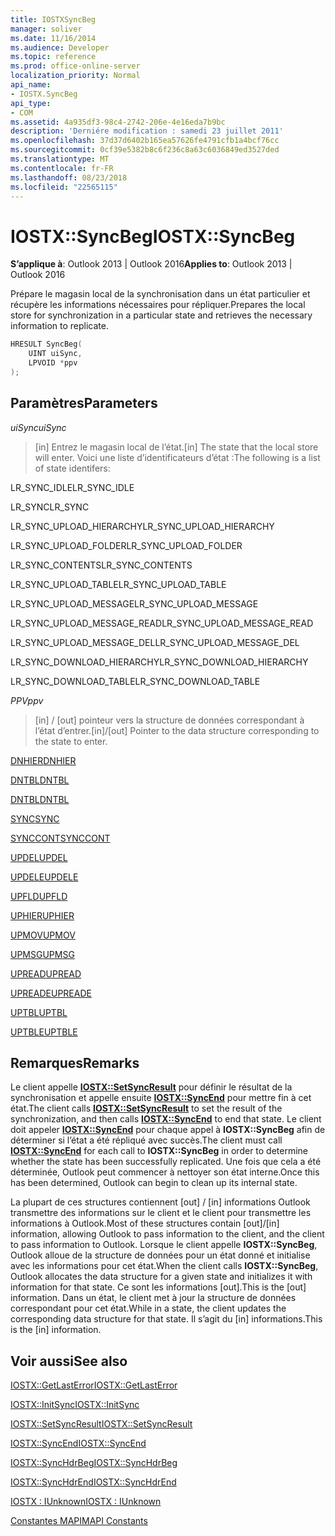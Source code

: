 ```yaml
---
title: IOSTXSyncBeg
manager: soliver
ms.date: 11/16/2014
ms.audience: Developer
ms.topic: reference
ms.prod: office-online-server
localization_priority: Normal
api_name:
- IOSTX.SyncBeg
api_type:
- COM
ms.assetid: 4a935df3-98c4-2742-206e-4e16eda7b9bc
description: 'Derniére modification : samedi 23 juillet 2011'
ms.openlocfilehash: 37d37d6402b165ea57626fe4791cfb1a4bcf76cc
ms.sourcegitcommit: 0cf39e5382b8c6f236c8a63c6036849ed3527ded
ms.translationtype: MT
ms.contentlocale: fr-FR
ms.lasthandoff: 08/23/2018
ms.locfileid: "22565115"
---
```

# <a name="iostxsyncbeg"></a><span data-ttu-id="d1137-103">IOSTX::SyncBeg</span><span class="sxs-lookup"><span data-stu-id="d1137-103">IOSTX::SyncBeg</span></span>

  
  
<span data-ttu-id="d1137-104">**S’applique à**: Outlook 2013 | Outlook 2016</span><span class="sxs-lookup"><span data-stu-id="d1137-104">**Applies to**: Outlook 2013 | Outlook 2016</span></span> 
  
<span data-ttu-id="d1137-105">Prépare le magasin local de la synchronisation dans un état particulier et récupère les informations nécessaires pour répliquer.</span><span class="sxs-lookup"><span data-stu-id="d1137-105">Prepares the local store for synchronization in a particular state and retrieves the necessary information to replicate.</span></span>
  
```cpp
HRESULT SyncBeg( 
    UINT uiSync, 
    LPVOID *ppv 
);
```

## <a name="parameters"></a><span data-ttu-id="d1137-106">Paramètres</span><span class="sxs-lookup"><span data-stu-id="d1137-106">Parameters</span></span>

 <span data-ttu-id="d1137-107">_uiSync_</span><span class="sxs-lookup"><span data-stu-id="d1137-107">_uiSync_</span></span>
  
>  <span data-ttu-id="d1137-108">[in] Entrez le magasin local de l’état.</span><span class="sxs-lookup"><span data-stu-id="d1137-108">[in] The state that the local store will enter.</span></span> <span data-ttu-id="d1137-109">Voici une liste d’identificateurs d’état :</span><span class="sxs-lookup"><span data-stu-id="d1137-109">The following is a list of state identifers:</span></span> 
    
<span data-ttu-id="d1137-110">LR_SYNC_IDLE</span><span class="sxs-lookup"><span data-stu-id="d1137-110">LR_SYNC_IDLE</span></span>
  
> 
    
<span data-ttu-id="d1137-111">LR_SYNC</span><span class="sxs-lookup"><span data-stu-id="d1137-111">LR_SYNC</span></span>
  
> 
    
<span data-ttu-id="d1137-112">LR_SYNC_UPLOAD_HIERARCHY</span><span class="sxs-lookup"><span data-stu-id="d1137-112">LR_SYNC_UPLOAD_HIERARCHY</span></span>
  
> 
    
<span data-ttu-id="d1137-113">LR_SYNC_UPLOAD_FOLDER</span><span class="sxs-lookup"><span data-stu-id="d1137-113">LR_SYNC_UPLOAD_FOLDER</span></span>
  
> 
    
<span data-ttu-id="d1137-114">LR_SYNC_CONTENTS</span><span class="sxs-lookup"><span data-stu-id="d1137-114">LR_SYNC_CONTENTS</span></span>
  
> 
    
<span data-ttu-id="d1137-115">LR_SYNC_UPLOAD_TABLE</span><span class="sxs-lookup"><span data-stu-id="d1137-115">LR_SYNC_UPLOAD_TABLE</span></span>
  
> 
    
<span data-ttu-id="d1137-116">LR_SYNC_UPLOAD_MESSAGE</span><span class="sxs-lookup"><span data-stu-id="d1137-116">LR_SYNC_UPLOAD_MESSAGE</span></span>
  
> 
    
<span data-ttu-id="d1137-117">LR_SYNC_UPLOAD_MESSAGE_READ</span><span class="sxs-lookup"><span data-stu-id="d1137-117">LR_SYNC_UPLOAD_MESSAGE_READ</span></span>
  
> 
    
<span data-ttu-id="d1137-118">LR_SYNC_UPLOAD_MESSAGE_DEL</span><span class="sxs-lookup"><span data-stu-id="d1137-118">LR_SYNC_UPLOAD_MESSAGE_DEL</span></span>
  
> 
    
<span data-ttu-id="d1137-119">LR_SYNC_DOWNLOAD_HIERARCHY</span><span class="sxs-lookup"><span data-stu-id="d1137-119">LR_SYNC_DOWNLOAD_HIERARCHY</span></span>
  
> 
    
<span data-ttu-id="d1137-120">LR_SYNC_DOWNLOAD_TABLE</span><span class="sxs-lookup"><span data-stu-id="d1137-120">LR_SYNC_DOWNLOAD_TABLE</span></span>
  
> 
    
 <span data-ttu-id="d1137-121">_PPV_</span><span class="sxs-lookup"><span data-stu-id="d1137-121">_ppv_</span></span>
  
>  <span data-ttu-id="d1137-122">[in] / [out] pointeur vers la structure de données correspondant à l’état d’entrer.</span><span class="sxs-lookup"><span data-stu-id="d1137-122">[in]/[out] Pointer to the data structure corresponding to the state to enter.</span></span> 
    
[<span data-ttu-id="d1137-123">DNHIER</span><span class="sxs-lookup"><span data-stu-id="d1137-123">DNHIER</span></span>](dnhier.md)
  
> 
    
[<span data-ttu-id="d1137-124">DNTBL</span><span class="sxs-lookup"><span data-stu-id="d1137-124">DNTBL</span></span>](dntbl.md)
  
> 
    
[<span data-ttu-id="d1137-125">DNTBL</span><span class="sxs-lookup"><span data-stu-id="d1137-125">DNTBL</span></span>](dntbl.md)
  
> 
    
[<span data-ttu-id="d1137-126">SYNC</span><span class="sxs-lookup"><span data-stu-id="d1137-126">SYNC</span></span>](sync.md)
  
> 
    
[<span data-ttu-id="d1137-127">SYNCCONT</span><span class="sxs-lookup"><span data-stu-id="d1137-127">SYNCCONT</span></span>](synccont.md)
  
> 
    
[<span data-ttu-id="d1137-128">UPDEL</span><span class="sxs-lookup"><span data-stu-id="d1137-128">UPDEL</span></span>](updel.md)
  
> 
    
[<span data-ttu-id="d1137-129">UPDELE</span><span class="sxs-lookup"><span data-stu-id="d1137-129">UPDELE</span></span>](updele.md)
  
> 
    
[<span data-ttu-id="d1137-130">UPFLD</span><span class="sxs-lookup"><span data-stu-id="d1137-130">UPFLD</span></span>](upfld.md)
  
> 
    
[<span data-ttu-id="d1137-131">UPHIER</span><span class="sxs-lookup"><span data-stu-id="d1137-131">UPHIER</span></span>](uphier.md)
  
> 
    
[<span data-ttu-id="d1137-132">UPMOV</span><span class="sxs-lookup"><span data-stu-id="d1137-132">UPMOV</span></span>](upmov.md)
  
> 
    
[<span data-ttu-id="d1137-133">UPMSG</span><span class="sxs-lookup"><span data-stu-id="d1137-133">UPMSG</span></span>](upmsg.md)
  
> 
    
[<span data-ttu-id="d1137-134">UPREAD</span><span class="sxs-lookup"><span data-stu-id="d1137-134">UPREAD</span></span>](upread.md)
  
> 
    
[<span data-ttu-id="d1137-135">UPREADE</span><span class="sxs-lookup"><span data-stu-id="d1137-135">UPREADE</span></span>](upreade.md)
  
> 
    
[<span data-ttu-id="d1137-136">UPTBL</span><span class="sxs-lookup"><span data-stu-id="d1137-136">UPTBL</span></span>](uptbl.md)
  
> 
    
[<span data-ttu-id="d1137-137">UPTBLE</span><span class="sxs-lookup"><span data-stu-id="d1137-137">UPTBLE</span></span>](uptble.md)
  
> 
    
## <a name="remarks"></a><span data-ttu-id="d1137-138">Remarques</span><span class="sxs-lookup"><span data-stu-id="d1137-138">Remarks</span></span>

<span data-ttu-id="d1137-139">Le client appelle **[IOSTX::SetSyncResult](iostx-setsyncresult.md)** pour définir le résultat de la synchronisation et appelle ensuite **[IOSTX::SyncEnd](iostx-syncend.md)** pour mettre fin à cet état.</span><span class="sxs-lookup"><span data-stu-id="d1137-139">The client calls **[IOSTX::SetSyncResult](iostx-setsyncresult.md)** to set the result of the synchronization, and then calls **[IOSTX::SyncEnd](iostx-syncend.md)** to end that state.</span></span> <span data-ttu-id="d1137-140">Le client doit appeler **[IOSTX::SyncEnd](iostx-syncend.md)** pour chaque appel à **IOSTX::SyncBeg** afin de déterminer si l’état a été répliqué avec succès.</span><span class="sxs-lookup"><span data-stu-id="d1137-140">The client must call **[IOSTX::SyncEnd](iostx-syncend.md)** for each call to **IOSTX::SyncBeg** in order to determine whether the state has been successfully replicated.</span></span> <span data-ttu-id="d1137-141">Une fois que cela a été déterminée, Outlook peut commencer à nettoyer son état interne.</span><span class="sxs-lookup"><span data-stu-id="d1137-141">Once this has been determined, Outlook can begin to clean up its internal state.</span></span> 
  
<span data-ttu-id="d1137-142">La plupart de ces structures contiennent [out] / [in] informations Outlook transmettre des informations sur le client et le client pour transmettre les informations à Outlook.</span><span class="sxs-lookup"><span data-stu-id="d1137-142">Most of these structures contain [out]/[in] information, allowing Outlook to pass information to the client, and the client to pass information to Outlook.</span></span> <span data-ttu-id="d1137-143">Lorsque le client appelle **IOSTX::SyncBeg**, Outlook alloue de la structure de données pour un état donné et initialise avec les informations pour cet état.</span><span class="sxs-lookup"><span data-stu-id="d1137-143">When the client calls **IOSTX::SyncBeg**, Outlook allocates the data structure for a given state and initializes it with information for that state.</span></span> <span data-ttu-id="d1137-144">Ce sont les informations [out].</span><span class="sxs-lookup"><span data-stu-id="d1137-144">This is the [out] information.</span></span> <span data-ttu-id="d1137-145">Dans un état, le client met à jour la structure de données correspondant pour cet état.</span><span class="sxs-lookup"><span data-stu-id="d1137-145">While in a state, the client updates the corresponding data structure for that state.</span></span> <span data-ttu-id="d1137-146">Il s’agit du [in] informations.</span><span class="sxs-lookup"><span data-stu-id="d1137-146">This is the [in] information.</span></span> 
  
## <a name="see-also"></a><span data-ttu-id="d1137-147">Voir aussi</span><span class="sxs-lookup"><span data-stu-id="d1137-147">See also</span></span>



[<span data-ttu-id="d1137-148">IOSTX::GetLastError</span><span class="sxs-lookup"><span data-stu-id="d1137-148">IOSTX::GetLastError</span></span>](iostx-getlasterror.md)
  
[<span data-ttu-id="d1137-149">IOSTX::InitSync</span><span class="sxs-lookup"><span data-stu-id="d1137-149">IOSTX::InitSync</span></span>](iostx-initsync.md)
  
[<span data-ttu-id="d1137-150">IOSTX::SetSyncResult</span><span class="sxs-lookup"><span data-stu-id="d1137-150">IOSTX::SetSyncResult</span></span>](iostx-setsyncresult.md)
  
[<span data-ttu-id="d1137-151">IOSTX::SyncEnd</span><span class="sxs-lookup"><span data-stu-id="d1137-151">IOSTX::SyncEnd</span></span>](iostx-syncend.md)
  
[<span data-ttu-id="d1137-152">IOSTX::SyncHdrBeg</span><span class="sxs-lookup"><span data-stu-id="d1137-152">IOSTX::SyncHdrBeg</span></span>](iostx-synchdrbeg.md)
  
[<span data-ttu-id="d1137-153">IOSTX::SyncHdrEnd</span><span class="sxs-lookup"><span data-stu-id="d1137-153">IOSTX::SyncHdrEnd</span></span>](iostx-synchdrend.md)
  
[<span data-ttu-id="d1137-154">IOSTX : IUnknown</span><span class="sxs-lookup"><span data-stu-id="d1137-154">IOSTX : IUnknown</span></span>](iostxiunknown.md)


[<span data-ttu-id="d1137-155">Constantes MAPI</span><span class="sxs-lookup"><span data-stu-id="d1137-155">MAPI Constants</span></span>](mapi-constants.md)

